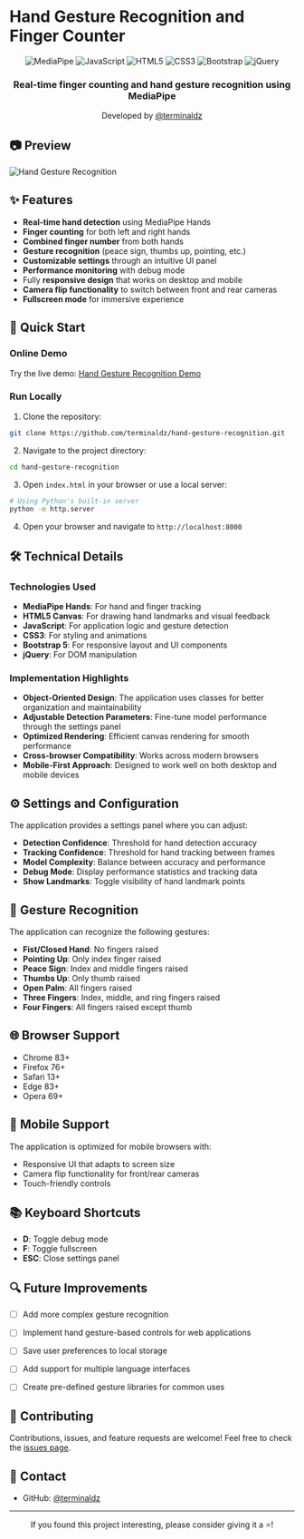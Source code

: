 # Hand Gesture Recognition and Finger Counter

<div align="center">
  <img src="https://img.shields.io/badge/MediaPipe-0078D7?style=for-the-badge&logo=google&logoColor=white" alt="MediaPipe">
  <img src="https://img.shields.io/badge/JavaScript-F7DF1E?style=for-the-badge&logo=javascript&logoColor=black" alt="JavaScript">
  <img src="https://img.shields.io/badge/HTML5-E34F26?style=for-the-badge&logo=html5&logoColor=white" alt="HTML5">
  <img src="https://img.shields.io/badge/CSS3-1572B6?style=for-the-badge&logo=css3&logoColor=white" alt="CSS3">
  <img src="https://img.shields.io/badge/Bootstrap-563D7C?style=for-the-badge&logo=bootstrap&logoColor=white" alt="Bootstrap">
  <img src="https://img.shields.io/badge/jQuery-0769AD?style=for-the-badge&logo=jquery&logoColor=white" alt="jQuery">
</div>

<div align="center">
  <h3>Real-time finger counting and hand gesture recognition using MediaPipe</h3>
  <p>Developed by <a href="https://github.com/terminaldz">@terminaldz</a></p>
</div>

## 📷 Preview

![Hand Gesture Recognition](https://i.ibb.co/placeholder-image/hand-gesture-demo.jpg)

## ✨ Features

- **Real-time hand detection** using MediaPipe Hands
- **Finger counting** for both left and right hands
- **Combined finger number** from both hands
- **Gesture recognition** (peace sign, thumbs up, pointing, etc.)
- **Customizable settings** through an intuitive UI panel
- **Performance monitoring** with debug mode
- Fully **responsive design** that works on desktop and mobile
- **Camera flip functionality** to switch between front and rear cameras
- **Fullscreen mode** for immersive experience

## 🚀 Quick Start

### Online Demo

Try the live demo: [Hand Gesture Recognition Demo](https://terminaldz.github.io/hand-gesture-recognition)

### Run Locally

1. Clone the repository:
```bash
git clone https://github.com/terminaldz/hand-gesture-recognition.git
```

2. Navigate to the project directory:
```bash
cd hand-gesture-recognition
```

3. Open `index.html` in your browser or use a local server:
```bash
# Using Python's built-in server
python -m http.server
```

4. Open your browser and navigate to `http://localhost:8000`

## 🛠️ Technical Details

### Technologies Used

- **MediaPipe Hands**: For hand and finger tracking
- **HTML5 Canvas**: For drawing hand landmarks and visual feedback
- **JavaScript**: For application logic and gesture detection
- **CSS3**: For styling and animations
- **Bootstrap 5**: For responsive layout and UI components
- **jQuery**: For DOM manipulation

### Implementation Highlights

- **Object-Oriented Design**: The application uses classes for better organization and maintainability
- **Adjustable Detection Parameters**: Fine-tune model performance through the settings panel
- **Optimized Rendering**: Efficient canvas rendering for smooth performance
- **Cross-browser Compatibility**: Works across modern browsers
- **Mobile-First Approach**: Designed to work well on both desktop and mobile devices

## ⚙️ Settings and Configuration

The application provides a settings panel where you can adjust:

- **Detection Confidence**: Threshold for hand detection accuracy
- **Tracking Confidence**: Threshold for hand tracking between frames
- **Model Complexity**: Balance between accuracy and performance
- **Debug Mode**: Display performance statistics and tracking data
- **Show Landmarks**: Toggle visibility of hand landmark points

## 🌟 Gesture Recognition

The application can recognize the following gestures:

- **Fist/Closed Hand**: No fingers raised
- **Pointing Up**: Only index finger raised
- **Peace Sign**: Index and middle fingers raised
- **Thumbs Up**: Only thumb raised
- **Open Palm**: All fingers raised
- **Three Fingers**: Index, middle, and ring fingers raised
- **Four Fingers**: All fingers raised except thumb

## 🌐 Browser Support

- Chrome 83+
- Firefox 76+
- Safari 13+
- Edge 83+
- Opera 69+

## 📱 Mobile Support

The application is optimized for mobile browsers with:

- Responsive UI that adapts to screen size
- Camera flip functionality for front/rear cameras
- Touch-friendly controls

## 📚 Keyboard Shortcuts

- **D**: Toggle debug mode
- **F**: Toggle fullscreen
- **ESC**: Close settings panel

## 🔍 Future Improvements

- [ ] Add more complex gesture recognition
- [ ] Implement hand gesture-based controls for web applications
- [ ] Save user preferences to local storage
- [ ] Add support for multiple language interfaces
- [ ] Create pre-defined gesture libraries for common uses


## 🤝 Contributing

Contributions, issues, and feature requests are welcome! Feel free to check the [issues page](https://github.com/terminaldz/hand-gesture-recognition/issues).

## 💬 Contact

- GitHub: [@terminaldz](https://github.com/terminaldz)

---

<div align="center">
  <p>If you found this project interesting, please consider giving it a ⭐️!</p>
</div>